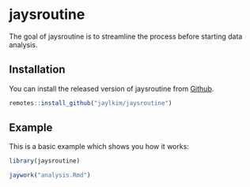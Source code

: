 
<!-- README.md is generated from README.Rmd. Please edit that file -->

# jaysroutine

<!-- badges: start -->
<!-- badges: end -->

The goal of jaysroutine is to streamline the process before starting
data analysis.

## Installation

You can install the released version of jaysroutine from
[Github](https://github.com/jaylkim/jaysroutine).

``` r
remotes::install_github("jaylkim/jaysroutine")
```

## Example

This is a basic example which shows you how it works:

``` r
library(jaysroutine)

jaywork("analysis.Rmd")
```
